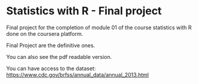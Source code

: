 # Statistics with R - Final project
Final project for the completion of module 01 of the course statistics with R done on the coursera platform. 

Final Project are the definitive ones.

You can also see the pdf readable version.

You can have access to the dataset: https://www.cdc.gov/brfss/annual_data/annual_2013.html
